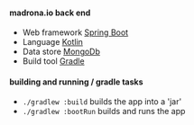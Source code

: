 #### madrona.io back end

* Web framework [Spring Boot](http://projects.spring.io/spring-boot/)
* Language [Kotlin](https://kotlinlang.org/)
* Data store [MongoDb](https://www.mongodb.com/)
* Build tool [Gradle](https://gradle.org/)

#### building and running / gradle tasks

* `./gradlew :build` builds the app into a 'jar'
* `./gradlew :bootRun` builds and runs the app